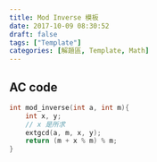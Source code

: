 ```yaml
---
title: Mod Inverse 模板
date: 2017-10-09 08:30:52
draft: false
tags: ["Template"]
categories: [解題區, Template, Math]
---
```



## AC code
```cpp
int mod_inverse(int a, int m){
    int x, y;
    // x 是所求
    extgcd(a, m, x, y);
    return (m + x % m) % m;
}
```

